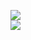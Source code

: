 [![](https://img.shields.io/badge/Made%20With-Github%20Spray-lightgrey.svg?style=for-the-badge&logo=github)](https://github.com/Annihil/github-spray#29770)  
[![](https://i.imgur.com/2DrTn0Z.gif)](https://github.com/Annihil/github-spray)